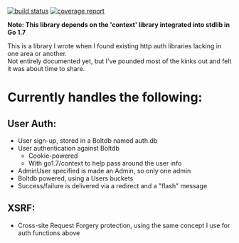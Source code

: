 [![build status](https://git.jba.io/go/auth/badges/master/build.svg)](https://git.jba.io/go/auth/commits/master)
[![coverage report](https://git.jba.io/go/auth/badges/master/coverage.svg)](https://git.jba.io/go/auth/commits/master)

**Note: This library depends on the 'context' library integrated into stdlib in Go 1.7**

This is a library I wrote when I found existing http auth libraries lacking in one area or another.  
Not entirely documented yet, but I've pounded most of the kinks out and felt it was about time to share.  

# Currently handles the following:  
## User Auth:  
   - User sign-up, stored in a Boltdb named auth.db  
   - User authentication against Boltdb  
       - Cookie-powered  
       - With go1.7/context to help pass around the user info  
   - AdminUser specified is made an Admin, so only one admin  
   - Boltdb powered, using a Users buckets  
   - Success/failure is delivered via a redirect and a "flash" message  

## XSRF:  
   - Cross-site Request Forgery protection, using the same concept I use for auth functions above  
